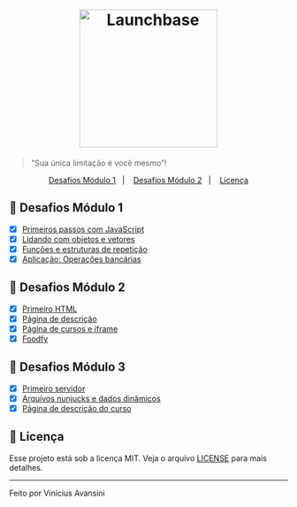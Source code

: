 <h1 align="center">
    <img alt="Launchbase" src="https://rocketseat-cdn.s3-sa-east-1.amazonaws.com/bootcamp-launchbase.png" width="250px" />
</h1>

<blockquote>“Sua única limitação é você mesmo”!</blockquote>

<p align="center">
  <a href="#-desafios">Desafios Módulo 1</a>&nbsp;&nbsp;&nbsp;|&nbsp;&nbsp;&nbsp;
  <a href="#-desafios">Desafios Módulo 2</a>&nbsp;&nbsp;&nbsp;|&nbsp;&nbsp;&nbsp;
  <a href="#-licença">Licença</a>
</p>

## 🚀 Desafios Módulo 1

- [x] [Primeiros passos com JavaScript](./modulo-01/desafios-1/desafio-1/01-1-primeiros-passos-com-js.md)
- [x] [Lidando com objetos e vetores](./modulo-01/desafios-1/desafio-2/01-2-lidando-com-objetos-e-vetores.md)
- [x] [Funções e estruturas de repetição](./modulo-01/desafios-1/desafio-3/01-3-funcoes-e-estruturas-de-repeticao.md)
- [x] [Aplicação: Operações bancárias](./modulo-01/desafios-1/desafio-4/01-4-aplicacao-operacoes-bancarias.md)

## 🚀 Desafios Módulo 2

- [x] [Primeiro HTML](./modulo-02/desafios/02-1-primeiro-html.md)
- [x] [Página de descrição](./modulo-02/desafios/02-2-pagina-descricao.md)
- [x] [Página de cursos e iframe](./modulo-02/desafios/02-3-pagina-cursos-e-iframe.md)
- [x] [Foodfy](./modulo-02/desafios/01-foodfy.md)

## 🚀 Desafios Módulo 3

- [x] [Primeiro servidor](./modulo-03/desafios/03-1-primeiro-servidor.md)
- [x] [Arquivos nunjucks e dados dinâmicos](./modulo-03/desafios/03-2-nunjucks-e-dados-dinamicos.md)
- [x] [Página de descrição do curso](./modulo-03/desafios/03-3-pagina-descricao-curso.md)

## 📝 Licença

Esse projeto está sob a licença MIT. Veja o arquivo [LICENSE](LICENSE) para mais detalhes.

---

Feito por Vinícius Avansini
